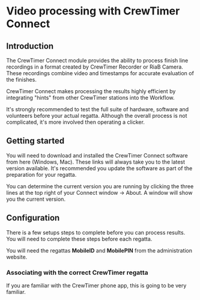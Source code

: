 # Video processing with CrewTimer Connect

## Introduction

The CrewTimer Connect module provides the ability to process finish line recordings in a format created by CrewTimer Recorder or RiaB Camera. These recordings combine video and timestamps for accurate evaluation of the finishes. 

CrewTimer Connect makes processing the results highly efficient by integrating "hints" from other CrewTimer stations into the Workflow.

It's strongly recommended to test the full suite of hardware, software and volunteers before your actual regatta. Although the overall process is not complicated, it's more involved then operating a clicker.

## Getting started

You will need to download and installed the CrewTimer Connect software from here (Windows, Mac). These links will always take you to the latest version available. It's recommended you update the software as part of the preparation for your regatta.

You can determine the current version you are running by clicking the three lines at the top right of your Connect window -> About. A window will show you the current version.

## Configuration

There is a few setups steps to complete before you can process results. You will need to complete these steps before each regatta.

You will need the regattas **MobileID** and **MobilePIN** from the administration website.

### Associating with the correct CrewTimer regatta

If you are familiar with the CrewTimer phone app, this is going to be very familiar. 

